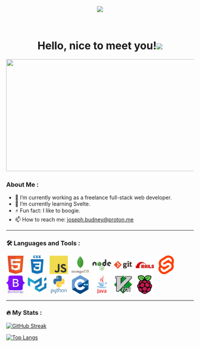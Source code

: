 <div id="header" align="center">
  <img src="https://media.giphy.com/media/v1.Y2lkPTc5MGI3NjExNmIxb3ExYnQxNjhucXpyanhyOGEyc3pqNTJtOXB1YXBxNHRpZjdwOCZlcD12MV9pbnRlcm5hbF9naWZfYnlfaWQmY3Q9cw/ooJ7KIQCwu96dbWuOU/giphy.gif" width="200"/>
</div>

<div id="badges">
  
</div>

<p align="center"><img src="https://komarev.com/ghpvc/?username=Joseph-S-Budney&style=flat-square&color=blue" alt=""/></p>

<h1 align="center">Hello, nice to meet you!<img src="https://media.giphy.com/media/m0dmKBkncVETJv2h0S/giphy.gif" width="50" /></h1>

<div align="center">
  <img src="https://www.mygo.ge/uploads/blog/1584023795.jpg" width="600" height="300"/>
</div>

### About Me :

- 🔭 I’m currently working as a freelance full-stack web developer.
- 🌱 I’m currently learning Svelte.
- ⚡ Fun fact: I like to boogie.
- 📫 How to reach me: <joseph.budney@proton.me>

---

### 🛠️ Languages and Tools :

<div>
  <img src="https://github.com/devicons/devicon/blob/master/icons/html5/html5-original.svg" title="HTML5" alt="HTML" width="50" height="50"/>&nbsp;
  <img src="https://github.com/devicons/devicon/blob/master/icons/css3/css3-plain-wordmark.svg"  title="CSS3" alt="CSS" width="50" height="50"/>&nbsp;
  <img src="https://github.com/devicons/devicon/blob/master/icons/javascript/javascript-original.svg" title="JavaScript" alt="JavaScript" width="50" height="50"/>&nbsp;
  <img src="https://github.com/devicons/devicon/blob/master/icons/mongodb/mongodb-original-wordmark.svg" title="Mongo" **alt="Mongo" width="50" height="50"/>&nbsp;
  <img src="https://github.com/devicons/devicon/blob/master/icons/nodejs/nodejs-original-wordmark.svg" title="NodeJS" alt="NodeJS" width="50" height="50"/>&nbsp;
  <img src="https://github.com/devicons/devicon/blob/master/icons/git/git-original-wordmark.svg" title="Git" **alt="Git" width="50" height="50"/>&nbsp;
  <img src="https://github.com/devicons/devicon/blob/master/icons/rails/rails-plain-wordmark.svg" title="Ruby on Rails" **alt="Ruby on Rails" width="50" height="50"/>&nbsp;
  <img src="https://github.com/devicons/devicon/blob/master/icons/svelte/svelte-original.svg" title="Svelte" **alt="Svelte" width="50" height="50"/>&nbsp;
  <img src="https://github.com/devicons/devicon/blob/master/icons/bootstrap/bootstrap-original-wordmark.svg" title="Bootstrap" **alt="Bootstrap" width="50" height="50"/>&nbsp;
  <img src="https://github.com/devicons/devicon/blob/master/icons/materialui/materialui-original.svg" title="Material UI" alt="Material UI" width="50" height="50"/>&nbsp;
  <img src="https://github.com/devicons/devicon/blob/master/icons/python/python-original-wordmark.svg" title="Python" **alt="Python" width="50" height="50"/>&nbsp;
  <img src="https://github.com/devicons/devicon/blob/master/icons/cplusplus/cplusplus-original.svg" title="C++" **alt="C plus plus" width="50" height="50"/>&nbsp;
  <img src="https://github.com/devicons/devicon/blob/master/icons/java/java-original-wordmark.svg" title="Java" alt="Java" width="50" height="50"/>&nbsp;
  <img src="https://github.com/devicons/devicon/blob/master/icons/vim/vim-original.svg" title="Vim" alt="Vim" width="50" height="50"/>&nbsp;
  <img src="https://github.com/devicons/devicon/blob/master/icons/raspberrypi/raspberrypi-original.svg" title="Raspberry Pi" alt="Raspberry Pi" width="50" height="50"/>&nbsp;
</div>

---

### 🔥 My Stats :

[![GitHub Streak](https://github-readme-streak-stats.herokuapp.com?user=Joseph-S-Budney&theme=apprentice&mode=daily)](https://git.io/streak-stats)

[![Top Langs](https://github-readme-stats.vercel.app/api/top-langs/?username=Joseph-S-Budney&langs_count=8&layout=donut-vertical&theme=apprentice&exclude_repo=shop_site,Joseph-S-Budney.github.io)](https://github.com/anuraghazra/github-readme-stats)
